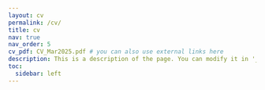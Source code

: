 ```yaml
---
layout: cv
permalink: /cv/
title: cv
nav: true
nav_order: 5
cv_pdf: CV_Mar2025.pdf # you can also use external links here
description: This is a description of the page. You can modify it in '_pages/cv.md'. You can also change or remove the top pdf download button.
toc:
  sidebar: left
---
```

